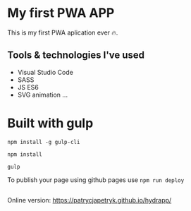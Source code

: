 # My first PWA APP

This is my first PWA aplication ever 🔥.

## Tools & technologies I've used

- Visual Studio Code
- SASS
- JS ES6
- SVG animation
  ...

# Built with gulp

`npm install -g gulp-cli`

`npm install`

`gulp`

To publish your page using github pages use `npm run deploy`

##

Online version: https://patrycjapetryk.github.io/hydrapp/


